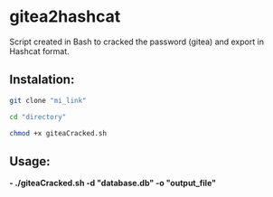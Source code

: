 # gitea2hashcat
Script created in Bash to cracked the password (gitea) and export in Hashcat format.

## Instalation:

```bash
git clone "mi_link"
```

```bash
cd "directory"
```
```bash
chmod +x giteaCracked.sh
```
## Usage:

**- ./giteaCracked.sh -d "database.db" -o "output_file"**
